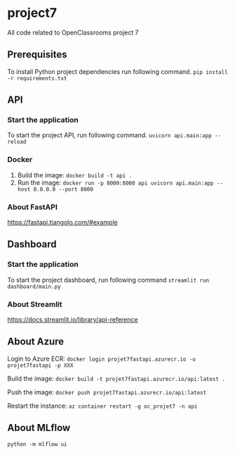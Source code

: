 # project7
All code related to OpenClassrooms project 7

## Prerequisites
To install Python project dependencies run following command.
`pip install -r requirements.txt` 

## API

### Start the application

To start the project API, run following command.
`uvicorn api.main:app --reload`

### Docker

1. Build the image: `docker build -t api .`
2. Run the image: `docker run -p 8000:8000 api uvicorn api.main:app --host 0.0.0.0 --port 8000`

### About FastAPI
https://fastapi.tiangolo.com/#example

## Dashboard

### Start the application

To start the project dashboard, run following command
`streamlit run dashboard/main.py`

### About Streamlit
https://docs.streamlit.io/library/api-reference


## About Azure

Login to Azure ECR: `docker login projet7fastapi.azurecr.io -u projet7fastapi -p XXX`

Build the image: `docker build -t projet7fastapi.azurecr.io/api:latest .`

Push the image: `docker push projet7fastapi.azurecr.io/api:latest`

Restart the instance: `az container restart -g oc_projet7 -n api`

## About MLflow
`python -m mlflow ui`